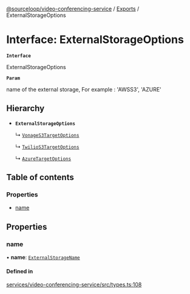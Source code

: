 [@sourceloop/video-conferencing-service](../README.md) / [Exports](../modules.md) / ExternalStorageOptions

# Interface: ExternalStorageOptions

**`Interface`**

ExternalStorageOptions

**`Param`**

name of the external storage, For example : 'AWSS3', 'AZURE'

## Hierarchy

- **`ExternalStorageOptions`**

  ↳ [`VonageS3TargetOptions`](VonageS3TargetOptions.md)

  ↳ [`TwilioS3TargetOptions`](TwilioS3TargetOptions.md)

  ↳ [`AzureTargetOptions`](AzureTargetOptions.md)

## Table of contents

### Properties

- [name](ExternalStorageOptions.md#name)

## Properties

### name

• **name**: [`ExternalStorageName`](../enums/ExternalStorageName.md)

#### Defined in

[services/video-conferencing-service/src/types.ts:108](https://github.com/sourcefuse/loopback4-microservice-catalog/blob/bc2553587/services/video-conferencing-service/src/types.ts#L108)
